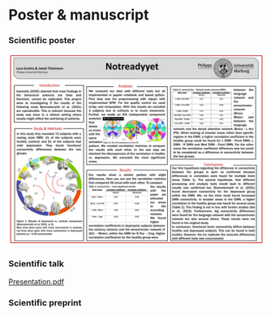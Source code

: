 # Poster & manuscript


### Scientific poster
![Poster](  https://github.com/Jakob236/notreadyyet/blob/master/project/Poster.PNG?raw=true)


### Scientific talk 
[Presentation.pdf](https://github.com/Jakob236/notreadyyet/files/6974570/Presentation.pdf)


### Scientific preprint

